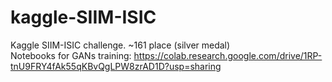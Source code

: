 # kaggle-SIIM-ISIC
Kaggle SIIM-ISIC challenge. ~161 place (silver medal)  
Notebooks for GANs training: https://colab.research.google.com/drive/1RP-tnU9FRY4fAk55qKBvQgLPW8zrAD1D?usp=sharing
